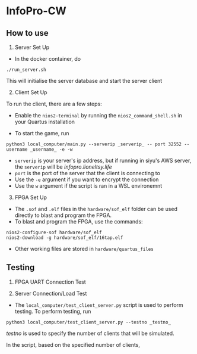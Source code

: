 # InfoPro-CW

## How to use
1. Server Set Up
- In the docker container, do
```
./run_server.sh
```

This will initialise the server database and start the server client

2. Client Set Up

To run the client, there are a few steps: 

- Enable the ```nios2-terminal``` by running the ```nios2_command_shell.sh``` in your Quartus installation

- To start the game, run
```
python3 local_computer/main.py --serverip _serverip_ -- port 32552 --username _username_ -e -w
```

- ```serverip``` is your server's ip address, but if running in siyu's AWS server, the ```serverip``` will be _infopro.lioneltsy.life_
- ```port``` is the port of the server that the client is connecting to
- Use the ```-e``` argument if you want to encrypt the connection
- Use the ```w``` argument if the script is ran in a WSL environemnt


3. FPGA Set Up
- The ```.sof``` and ```.elf``` files in the ```hardware/sof_elf``` folder can be used directly to blast and program the FPGA. 
- To blast and program the FPGA, use the commands:
```
nios2-configure-sof hardware/sof_elf
nios2-download -g hardware/sof_elf/16tap.elf
```
- Other working files are stored in ```hardware/quartus_files``` 

## Testing
1. FPGA UART Connection Test

2. Server Connection/Load Test
- The ```local_computer/test_client_server.py``` script is used to perform testing. To perform testing, run 
```
python3 local_computer/test_client_server.py --testno _testno_
```

_testno_ is used to specify the number of clients that will be simulated. 

In the script, based on the specified number of clients, 